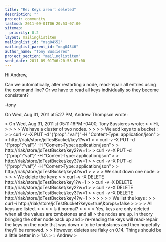 ```yaml
---
title: "Re: Keys aren't deleted"
description: ""
project: community
lastmod: 2011-09-01T06:20:53-07:00
sitemap:
  priority: 0.2
layout: mailinglistitem
mailinglist_id: "msg04552"
mailinglist_parent_id: "msg04546"
author_name: "Tony Bussieres"
project_section: "mailinglistitem"
sent_date: 2011-09-01T06:20:53-07:00
---
```



Hi Andrew,

Can we automatically, after restarting a node, read-repair all entries using
the command line?
Or we have to read all keys individually so they become consistent?

-tony


On Wed, Aug 31, 2011 at 5:27 PM, Andrew Thompson  wrote:

&gt; On Wed, Aug 31, 2011 at 05:11:16PM -0400, Tony Bussieres wrote:
&gt; &gt; Hi,
&gt; &gt;
&gt; &gt; We have a cluster of two nodes.
&gt; &gt;
&gt; &gt; We add keys to a bucket :
&gt; &gt; curl -v -X PUT -d '{"prop":"val"}' -H "Content-Type: application/json"
&gt; &gt; http://riak/store/jdTestBucket/key1?w=1
&gt; &gt; curl -v -X PUT -d '{"prop":"val"}' -H "Content-Type: application/json"
&gt; &gt; http://riak/store/jdTestBucket/key2?w=1
&gt; &gt; curl -v -X PUT -d '{"prop":"val"}' -H "Content-Type: application/json"
&gt; &gt; http://riak/store/jdTestBucket/key3?w=1
&gt; &gt; curl -v -X PUT -d '{"prop":"val"}' -H "Content-Type: application/json"
&gt; &gt; http://riak/store/jdTestBucket/key4?w=1
&gt; &gt;
&gt; &gt; We shut down one node.
&gt; &gt;
&gt; &gt; We delete the keys:
&gt; &gt; curl -v -X DELETE http://riak/store/jdTestBucket/key1?w=1
&gt; &gt; curl -v -X DELETE http://riak/store/jdTestBucket/key2?w=1
&gt; &gt; curl -v -X DELETE http://riak/store/jdTestBucket/key3?w=1
&gt; &gt; curl -v -X DELETE http://riak/store/jdTestBucket/key4?w=1
&gt; &gt;
&gt; &gt;
&gt; &gt; We list the keys :
&gt; &gt; curl -i http://riak/store/jdTestBucket?keys=true\\&props=false
&gt; &gt;
&gt; &gt; All keys are listed.
&gt; &gt;
&gt; &gt; Is it normal?
&gt; &gt;
&gt;
&gt; Yes, keys are only deleted when all the values are tombstones and all
&gt; the nodes are up. In theory bringing the other node back up and
&gt; re-reading the keys will read-repair the keys on the node that was down
&gt; to be tombstones and then hopefully they'll be removed.
&gt;
&gt; However, deletes are flaky on 0.14. Things should be a little better in
&gt; 1.0.
&gt;
&gt; Andrew
&gt;

